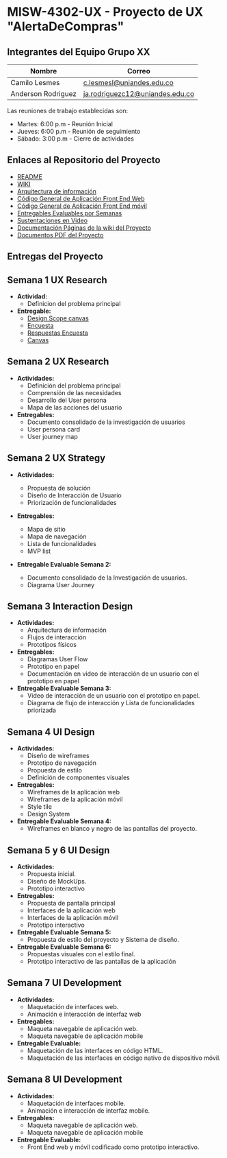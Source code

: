 # MISW-4302-UX - Proyecto de UX "AlertaDeCompras"

## Integrantes del Equipo Grupo XX

| Nombre             | Correo                         |
|--------------------|--------------------------------|
| Camilo Lesmes | c.lesmesl@uniandes.edu.co |
| Anderson Rodriguez | ja.rodriguezc12@uniandes.edu.co |


Las reuniones de trabajo establecidas son:

* Martes: 6:00 p.m - Reunión Inicial
* Jueves: 6:00 p.m - Reunión de seguimiento 
* Sábado: 3:00 p.m - Cierre de actividades 


## Enlaces al Repositorio del Proyecto
* [README]()
* [WIKI]() 
* [Arquitectura de información]()
* [Código General de Aplicación Front End Web ]()
* [Código General de Aplicación Front End móvil ]()
* [Entregables Evaluables por Semanas]() 
* [Sustentaciones en Video]()
* [Documentación Páginas de la wiki del Proyecto]()
* [Documentos PDF del Proyecto]()


## Entregas del Proyecto

## Semana 1 UX Research
- **Actividad:** 
  - Definicion del problema principal
- **Entregable:**
  - [Design Scope canvas](https://miro.com/app/board/uXjVKqwph9g=/?share_link_id=576963829179)
  - [Encuesta](https://forms.gle/y3bL1WCkfeZseenC7)
  - [Respuestas Encuesta](https://docs.google.com/spreadsheets/d/1inBKybhgKkDbejxYmKWY0NywMjPWOkSb9bs_Pc5POCA/edit?usp=sharing)
  - [Canvas](https://miro.com/app/board/uXjVKqw88vY=/?share_link_id=344638653691)

## Semana 2 UX Research
- **Actividades:**
  - Definición del problema principal
  - Comprensión de las necesidades
  - Desarrollo del User persona
  - Mapa de las acciones del usuario
- **Entregables:**
  - Documento consolidado de la investigación de usuarios
  - User persona card
  - User journey map  

## Semana 2 UX Strategy
- **Actividades:**
  - Propuesta de solución
  - Diseño de Interacción de Usuario
  - Priorización de funcionalidades
- **Entregables:**
  - Mapa de sitio
  - Mapa de navegación
  - Lista de funcionalidades
  - MVP list

- **Entregable Evaluable Semana 2:**
  - Documento consolidado de la Investigación de usuarios.
  - Diagrama User Journey

## Semana 3 Interaction Design
- **Actividades:**
  - Arquitectura de información
  - Flujos de interacción
  - Prototipos físicos
- **Entregables:**
  - Diagramas User Flow
  - Prototipo en papel
  - Documentación en video de interacción de un usuario con el prototipo en papel
- **Entregable Evaluable Semana 3:**
  - Video de interacción de un usuario con el prototipo en papel.
  - Diagrama de flujo de interacción y Lista de funcionalidades priorizada

## Semana 4 UI Design
- **Actividades:**
  - Diseño de wireframes
  - Prototipo de navegación
  - Propuesta de estilo
  - Definición de componentes visuales
- **Entregables:**
  - Wireframes de la aplicación web
  - Wireframes de la aplicación móvil
  - Style tile
  - Design System
- **Entregable Evaluable Semana 4:**
  - Wireframes en blanco y negro de las pantallas del proyecto.

## Semana 5 y 6 UI Design
- **Actividades:**
  - Propuesta inicial.
  - Diseño de MockUps.
  - Prototipo interactivo
- **Entregables:**
  - Propuesta de pantalla principal
  - Interfaces de la aplicación web
  - Interfaces de la aplicación móvil
  - Prototipo interactivo
- **Entregable Evaluable Semana 5:**
  - Propuesta de estilo del proyecto y Sistema de diseño.
- **Entregable Evaluable Semana 6:**
  - Propuestas visuales con el estilo final.
  - Prototipo interactivo de las pantallas de la aplicación

## Semana 7 UI Development
- **Actividades:**
  - Maquetación de interfaces web.
  - Animación e interacción de interfaz web
- **Entregables:**
  - Maqueta navegable de aplicación web.
  - Maqueta navegable de aplicación mobile
- **Entregable Evaluable:**
  - Maquetación de las interfaces en código HTML.
  - Maquetación de las interfaces en código nativo de dispositivo móvil.

## Semana 8 UI Development
- **Actividades:**
  - Maquetación de interfaces mobile.
  - Animación e interacción de interfaz mobile.
- **Entregables:**
  - Maqueta navegable de aplicación web.
  - Maqueta navegable de aplicación mobile
- **Entregable Evaluable:**
  - Front End web y móvil codificado como prototipo interactivo.
